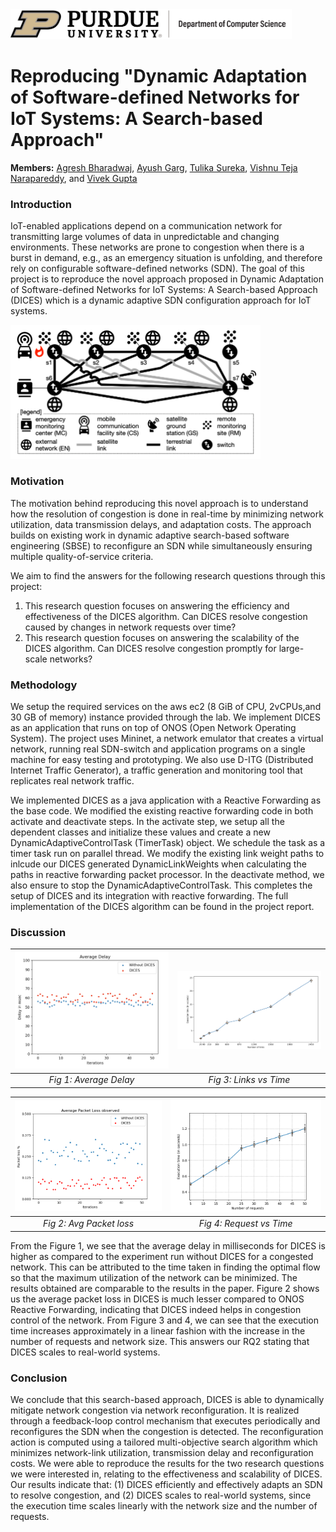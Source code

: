 <img src="images/purdue-cs-logo.jpg" alt="drawing" width="450"/>

# Reproducing "Dynamic Adaptation of Software-defined Networks for IoT Systems: A Search-based Approach"

**Members:** [Agresh Bharadwaj](https://www.linkedin.com/in/agreshb/), [Ayush Garg](https://www.linkedin.com/in/ayushgarg99/), [Tulika Sureka](https://www.linkedin.com/in/tulikasureka/), [Vishnu Teja Narapareddy](https://www.linkedin.com/in/vishnu-teja-n/), and [Vivek Gupta](https://www.linkedin.com/in/guptav96/)

### Introduction
IoT-enabled applications depend on a communication network for transmitting large volumes of data in unpredictable and changing environments. 
These networks are prone to congestion when there is a burst in demand, e.g., as an emergency situation is unfolding, and therefore rely on configurable software-defined networks (SDN). The goal of this project is to reproduce the novel approach proposed in Dynamic Adaptation of Software-defined Networks for IoT Systems: A Search-based Approach (DICES) which is a dynamic adaptive SDN configuration approach for IoT systems.
<p float="center" >
  <img src="images/EMS_DESIGN.png" alt="Example of an Emergency Monitoring System IoT Network" width="400"/>   
 
</p>

### Motivation
The motivation behind reproducing this novel approach is to understand how the resolution of congestion is done in real-time by minimizing network utilization, data transmission delays, and adaptation costs. 
The approach builds on existing work in dynamic adaptive search-based software engineering (SBSE) to reconfigure an SDN while simultaneously ensuring multiple quality-of-service criteria.

We aim to find the answers for the following research questions through this project:
1. This research question focuses on answering the efficiency and effectiveness of the DICES algorithm. Can DICES resolve congestion caused by changes in network requests over time?
2. This research question focuses on answering the scalability of the DICES algorithm. Can DICES resolve congestion promptly for large-scale networks?

### Methodology

We setup the required services on the aws ec2 (8 GiB of CPU, 2vCPUs,and 30 GB of memory) instance provided through the lab. We implement DICES as an application that runs on top of ONOS (Open Network Operating System). The project uses Mininet, a network emulator that creates a virtual network, running real SDN-switch and application programs on a single machine for easy testing and prototyping. We also use D-ITG (Distributed Internet Traffic Generator), a traffic generation and monitoring tool that replicates real network traffic. 

We implemented DICES as a java application with a Reactive Forwarding as the base code. We modified the existing reactive forwarding code in both activate and deactivate steps. In the activate step, we setup all the dependent classes and initialize these values and create a new DynamicAdaptiveControlTask (TimerTask) object. We schedule the task as a timer task run on parallel thread. We modify the existing link weight paths to inlcude our DICES generated DynamicLinkWeights when calculating the paths in reactive forwarding packet processor. In the deactivate method, we also ensure to stop the DynamicAdaptiveControlTask. This completes the setup of DICES and its integration with reactive forwarding. The full implementation of the DICES algorithm can be found in the project report.


### Discussion

| ![](images/exp1_delay.png) | ![](images/exp2_links.png) | 
|:--:| :--: | 
| *Fig 1: Average Delay* | *Fig 3: Links vs Time* | 


| ![](images/packetloss_exp1.png) | ![](images/exp2_request.png) | 
|:--:| :--: | 
| *Fig 2: Avg Packet loss* | *Fig 4: Request vs Time* | 

From the Figure 1, we see that the average delay in milliseconds for DICES is higher as compared to the experiment run without DICES for a congested network. This can be attributed to the time taken in finding the optimal flow so that the maximum utilization of the network can be minimized. The results obtained are comparable to the results in the paper. 
Figure 2 shows us the average packet loss in DICES is much lesser compared to ONOS Reactive Forwarding, indicating that DICES indeed helps in congestion control of the network.
From Figure 3 and 4, we can see that the execution time increases approximately in a linear fashion with the increase in the number of requests and network size. 
This answers our RQ2 stating that DICES scales to real-world systems.


### Conclusion
We conclude that this search-based approach, DICES is able to dynamically mitigate network congestion via network reconfiguration. It is realized through a feedback-loop control mechanism that executes periodically and reconfigures the SDN when the congestion is detected. The reconfiguration action is computed using a tailored multi-objective search algorithm which minimizes network-link utilization, transmission delay and reconfiguration costs. We were able to reproduce the results for the two research questions we were interested in, relating to the effectiveness and scalability of DICES. Our results indicate that: (1) DICES efficiently and effectively adapts an SDN to resolve congestion, and (2) DICES scales to real-world systems, since the execution time scales linearly with the network size and the number of requests.
